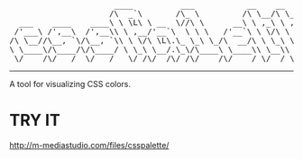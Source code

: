 <pre>
                      ____          ___           __    __             
                     /\  _`\       /\_ \         /\ \__/\ \__          
  ___    ____    ____\ \ \L\ \ __  \//\ \      __\ \ ,_\ \ ,_\    __   
 /'___\ /',__\  /',__\\ \ ,__/'__`\  \ \ \   /'__`\ \ \/\ \ \/  /'__`\ 
/\ \__//\__, `\/\__, `\\ \ \/\ \L\.\_ \_\ \_/\  __/\ \ \_\ \ \_/\  __/ 
\ \____\/\____/\/\____/ \ \_\ \__/.\_\/\____\ \____\\ \__\\ \__\ \____\
 \/____/\/___/  \/___/   \/_/\/__/\/_/\/____/\/____/ \/__/ \/__/\/____/
</pre>

---
A tool for visualizing CSS colors.

TRY IT
===

<a href="http://m-mediastudio.com/files/csspalette/">http://m-mediastudio.com/files/csspalette/</a>
